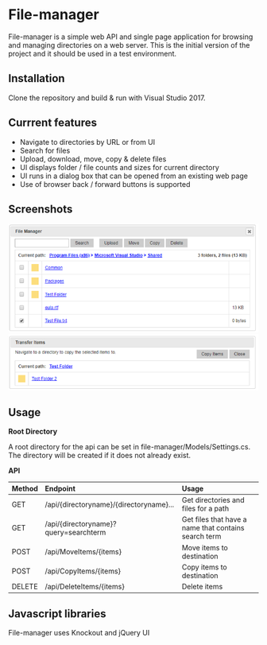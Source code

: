 # File-manager
File-manager is a simple web API and single page application for browsing and managing directories on a web server. This is the initial version of the project and it should be used in a test environment. 

## Installation
Clone the repository and build & run with Visual Studio 2017.
  
## Currrent features
* Navigate to directories by URL or from UI
* Search for files
* Upload, download, move, copy & delete files
* UI displays folder / file counts and sizes for current directory
* UI runs in a dialog box that can be opened from an existing web page
* Use of browser back / forward buttons is supported

## Screenshots
  ![manager screenshot](/screenshots/manager.PNG?raw=true)
  ![transfer screenshot](/screenshots/transfer.PNG?raw=true)
  
## Usage
__Root Directory__

A root directory for the api can be set in file-manager/Models/Settings.cs. The directory will be created if it does not already exist.

__API__

| Method        | Endpoint                                | Usage                                                |
| :------------ | :-------------------------------------- | :--------------------------------------------------- |
| GET   	      | /api/{directoryname}/{directoryname}... | Get directories and files for a path                 |
| GET           | /api/{directoryname}?query=searchterm   | Get files that have a name that contains search term |
| POST          | /api/MoveItems/{items}                  | Move items to destination                            |
| POST          | /api/CopyItems/{items}	                | Copy items to destination                            |
| DELETE        | /api/DeleteItems/{items}                | Delete items                                         |

## Javascript libraries
File-manager uses Knockout and jQuery UI
